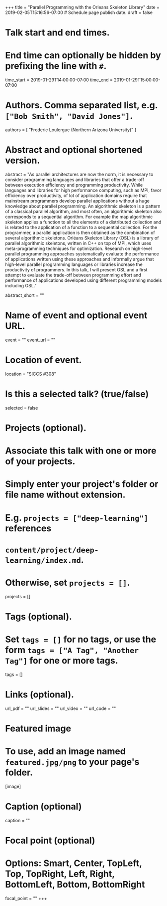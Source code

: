 +++
title = "Parallel Programming with the Orleans Skeleton Library"
date = 2019-02-05T15:16:56-07:00  # Schedule page publish date.
draft = false

# Talk start and end times.
#   End time can optionally be hidden by prefixing the line with `#`.
time_start = 2019-01-29T14:00:00-07:00
time_end = 2019-01-29T15:00:00-07:00

# Authors. Comma separated list, e.g. `["Bob Smith", "David Jones"]`.
authors = [ "Frederic Loulergue (Northern Arizona University)" ]

# Abstract and optional shortened version.

abstract = "As parallel architectures are now the norm, it is necessary to consider programming languages and libraries that offer a trade-off between execution efficiency and programming productivity.  While languages and libraries for high performance computing, such as MPI, favor efficiency over productivity, of lot of application domains require that mainstream programmers develop parallel applications without a huge knowledge about parallel programming. An algorithmic skeleton is a pattern of a classical parallel algorithm, and most often, an algorithmic skeleton also corresponds to a sequential algorithm. For example the map algorithmic skeleton applies a function to all the elements of a distributed collection and is related to the application of a function to a sequential collection. For the programmer, a parallel application is then obtained as the combination of several algorithmic skeletons. Orléans Skeleton Library (OSL) is a library of parallel algorithmic skeletons, written in C++ on top of MPI, which uses meta-programming techniques for optimization. Research on high-level parallel programming approaches systematically evaluate the performance of applications written using these approaches and informally argue that high-level parallel programming languages or libraries increase the productivity of programmers. In this talk, I will present OSL and a first attempt to evaluate the trade-off between programming effort and performance of applications developed using different programming models including OSL."

abstract_short = ""

# Name of event and optional event URL.
event = ""
event_url = ""

# Location of event.
location = "SICCS #308"

# Is this a selected talk? (true/false)
selected = false

# Projects (optional).
#   Associate this talk with one or more of your projects.
#   Simply enter your project's folder or file name without extension.
#   E.g. `projects = ["deep-learning"]` references 
#   `content/project/deep-learning/index.md`.
#   Otherwise, set `projects = []`.
projects = []

# Tags (optional).
#   Set `tags = []` for no tags, or use the form `tags = ["A Tag", "Another Tag"]` for one or more tags.
tags = []

# Links (optional).
url_pdf = ""
url_slides = ""
url_video = ""
url_code = ""

# Featured image
# To use, add an image named `featured.jpg/png` to your page's folder. 
[image]
  # Caption (optional)
  caption = ""

  # Focal point (optional)
  # Options: Smart, Center, TopLeft, Top, TopRight, Left, Right, BottomLeft, Bottom, BottomRight
  focal_point = ""
+++
